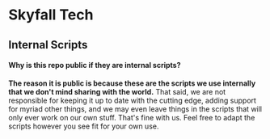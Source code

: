 # Skyfall Tech
## Internal Scripts
#### Why is this repo public if they are internal scripts?
**The reason it is public is because these are the scripts we use internally that we don't mind sharing with the world.** That said, we are not responsible for keeping it up to date with the cutting edge, adding support for myriad other things, and we may even leave things in the scripts that will only ever work on our own stuff. That's fine with us. Feel free to adapt the scripts however you see fit for your own use.


